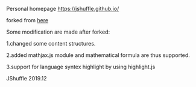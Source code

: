 Personal homepage <https://jshuffle.github.io/>

forked from [here](https://github.com/veekxt/veekxt.github.io)

Some modification are made after forked:

1.changed some content structures.

2.added mathjax.js module and mathematical formula are thus supported.

3.support for language syntex highlight by using highlight.js

JShuffle 2019.12
